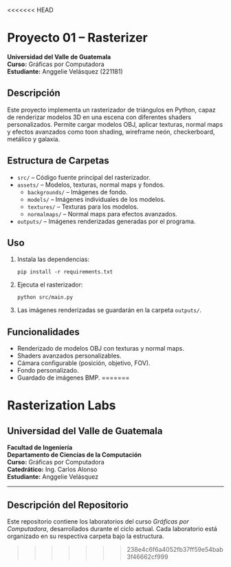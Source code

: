 <<<<<<< HEAD
# Proyecto 01 – Rasterizer

**Universidad del Valle de Guatemala**  
**Curso:** Gráficas por Computadora  
**Estudiante:** Anggelie Velásquez (221181)

## Descripción

Este proyecto implementa un rasterizador de triángulos en Python, capaz de renderizar modelos 3D en una escena con diferentes shaders personalizados. Permite cargar modelos OBJ, aplicar texturas, normal maps y efectos avanzados como toon shading, wireframe neón, checkerboard, metálico y galaxia.

## Estructura de Carpetas

- `src/` – Código fuente principal del rasterizador.
- `assets/` – Modelos, texturas, normal maps y fondos.
  - `backgrounds/` – Imágenes de fondo.
  - `models/` – Imágenes individuales de los modelos.
  - `textures/` – Texturas para los modelos.
  - `normalmaps/` – Normal maps para efectos avanzados.
- `outputs/` – Imágenes renderizadas generadas por el programa.

## Uso

1. Instala las dependencias:
   ```
   pip install -r requirements.txt
   ```
2. Ejecuta el rasterizador:
   ```
   python src/main.py
   ```
3. Las imágenes renderizadas se guardarán en la carpeta `outputs/`.

## Funcionalidades

- Renderizado de modelos OBJ con texturas y normal maps.
- Shaders avanzados personalizables.
- Cámara configurable (posición, objetivo, FOV).
- Fondo personalizado.
- Guardado de imágenes BMP.
=======
# Rasterization Labs 

## Universidad del Valle de Guatemala  
**Facultad de Ingeniería**  
**Departamento de Ciencias de la Computación**  
**Curso:** Gráficas por Computadora  
**Catedrático:** Ing. Carlos Alonso  
**Estudiante:** Anggelie Velásquez 

---

## Descripción del Repositorio

Este repositorio contiene los laboratorios del curso *Gráficas por Computadora*, desarrollados durante el ciclo actual. Cada laboratorio está organizado en su respectiva carpeta bajo la estructura.
>>>>>>> 238e4c6f6a4052fb37ff59e54bab3f46662cf999


